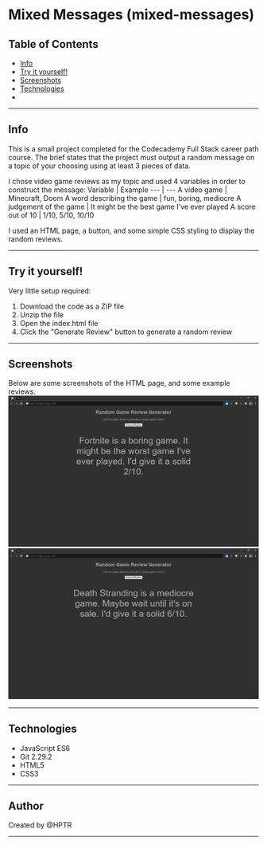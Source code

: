 # Mixed Messages (mixed-messages)

## Table of Contents

* [Info](#info)
* [Try it yourself!](#try-it-yourself!)
* [Screenshots](#screenshots)
* [Technologies](#technologies)
* 
***
## Info
This is a small project completed for the Codecademy Full Stack career path course. The brief states that the project must output a random message on a topic of your choosing using at least 3 pieces of data.

I chose video game reviews as my topic and used 4 variables in order to construct the message:
Variable | Example
--- | ---
A video game | Minecraft, Doom
A word describing the game | fun, boring, mediocre
A judgement of the game | It might be the best game I've ever played
A score out of 10 | 1/10, 5/10, 10/10

I used an HTML page, a button, and some simple CSS styling to display the random reviews.
***
## Try it yourself!
Very little setup required:

1. Download the code as a ZIP file
2. Unzip the file
3. Open the index.html file
4. Click the "Generate Review" button to generate a random review
***
## Screenshots
Below are some screenshots of the HTML page, and some example reviews.
![Screenshot 1](img/screenshot1.png)
![Screenshot 2](img/screenshot2.png)
***
## Technologies

* JavaScript ES6
* Git 2.29.2
* HTML5
* CSS3
***
## Author

Created by @HPTR
***
